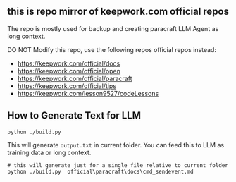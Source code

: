 ## this is repo mirror of keepwork.com official repos

The repo is mostly used for backup and creating paracraft LLM Agent as long context. 

DO NOT Modify this repo, use the following repos official repos instead:
- https://keepwork.com/official/docs
- https://keepwork.com/official/open
- https://keepwork.com/official/paracraft
- https://keepwork.com/official/tips
- https://keepwork.com/lesson9527/codeLessons


## How to Generate Text for LLM

```
python ./build.py
```

This will generate `output.txt` in current folder. You can feed this to LLM as training data or long context. 

```
# this will generate just for a single file relative to current folder
python ./build.py  official\paracraft\docs\cmd_sendevent.md
```